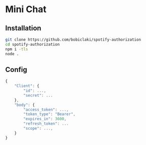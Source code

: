 # Mini Chat

## Installation
```bash
git clone https://github.com/bobiclaki/spotify-authorization
cd spotify-authorization
npm i -tls
node .
```

## Config
```js
{
    "Client": {
        "id": ...,
        "secret": ...
    },
    "body": {
        "access_token": ...,
        "token_type": "Bearer",
        "expires_in": 3600,
        "refresh_token": ...
        "scope": ...,
    }
}
```